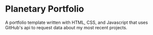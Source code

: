 # Planetary Portfolio
A portfolio template written with HTML, CSS, and Javascript that uses GitHub's api to request data about my most recent projects.
